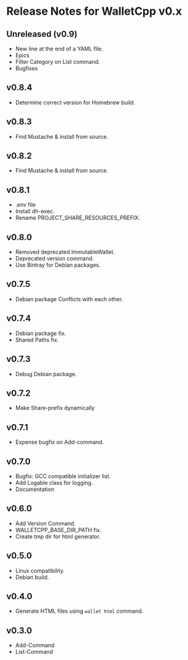 # Release Notes for WalletCpp v0.x

## Unreleased (v0.9)

- New line at the end of a YAML file.
- Epics
- Filter Category on List command.
- Bugfixes

## v0.8.4

- Determine correct version for Homebrew build.

## v0.8.3

- Find Mustache & install from source.

## v0.8.2

- Find Mustache & install from source.

## v0.8.1

- .env file
- Install dh-exec.
- Rename PROJECT_SHARE_RESOURCES_PREFIX.

## v0.8.0

- Removed deprecated ImmutableWallet.
- Deprecated version command.
- Use Bintray for Debian packages.

## v0.7.5

- Debian package Conflicts with each other.

## v0.7.4

- Debian package fix.
- Shared Paths fix.

## v0.7.3

- Debug Debian package.

## v0.7.2

- Make Share-prefix dynamically

## v0.7.1

- Expense bugfix on Add-command.

## v0.7.0

- Bugfix: GCC compatible initializer list.
- Add Logable class for logging.
- Documentation

## v0.6.0

- Add Version Command.
- WALLETCPP_BASE_DIR_PATH fix.
- Create tmp dir for html generator.

## v0.5.0

- Linux compatibility.
- Debian build.

## v0.4.0

- Generate HTML files using `wallet html` command.

## v0.3.0

- Add-Command
- List-Command
